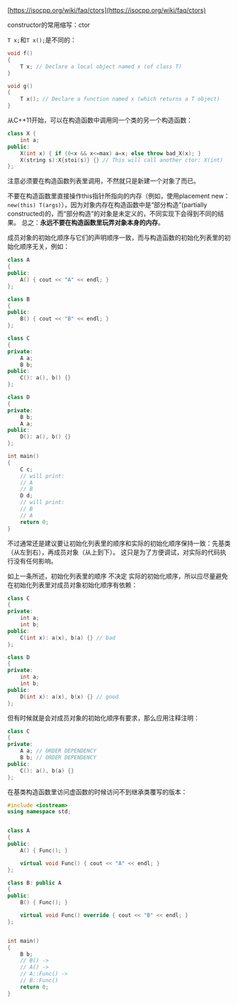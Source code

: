 [https://isocpp.org/wiki/faq/ctors](https://isocpp.org/wiki/faq/ctors)

constructor的常用缩写：ctor

`T x;`和`T x();`是不同的：
``` c++
void f()
{
    T x; // Declare a local object named x (of class T)
}

void g()
{
    T x(); // Declare a function named x (which returns a T object)
}
```

从C++11开始，可以在构造函数中调用同一个类的另一个构造函数：
``` c++
class X {
    int a;
public:
    X(int x) { if (0<x && x<=max) a=x; else throw bad_X(x); }
    X(string s):X{stoi(s)} {} // This will call another ctor: X(int)
};
```
注意必须要在构造函数列表里调用，不然就只是新建一个对象了而已。

不要在构造函数里直接操作this指针所指向的内存（例如，使用placement new：`new(this) T(args)`），因为对象内存在构造函数中是“部分构造”(partially constructed)的，而“部分构造”的对象是未定义的，不同实现下会得到不同的结果。
总之：**永远不要在构造函数里玩弄对象本身的内存**。

成员对象的初始化顺序与它们的声明顺序一致，而与构造函数的初始化列表里的初始化顺序无关，例如：
``` c++
class A
{
public:
    A() { cout << "A" << endl; }
};

class B
{
public:
    B() { cout << "B" << endl; }
};

class C
{
private:
    A a;
    B b;
public:
    C(): a(), b() {}
};

class D
{
private:
    B b;
    A a;
public:
    D(): a(), b() {}
};

int main()
{
    C c;
    // will print:
    // A
    // B
    D d;
    // will print:
    // B
    // A
    return 0;
}
```
不过通常还是建议要让初始化列表里的顺序和实际的初始化顺序保持一致：先基类（从左到右），再成员对象（从上到下）。
这只是为了方便调试，对实际的代码执行没有任何影响。

如上一条所述，初始化列表里的顺序 不决定 实际的初始化顺序，所以应尽量避免在初始化列表里对成员对象初始化顺序有依赖：
```c++
class C
{
private:
    int a;
    int b;
public:
    C(int x): a(x), b(a) {} // bad
};

class D
{
private:
    int a;
    int b;
public:
    D(int x): a(x), b(x) {} // good
};
```

但有时候就是会对成员对象的初始化顺序有要求，那么应用注释注明：
``` c++
class C
{
private:
    A a; // ORDER DEPENDENCY
    B b; // ORDER DEPENDENCY
public:
    C(): a(), b(a) {}
};
```

在基类构造函数里访问虚函数的时候访问不到继承类覆写的版本：
``` c++
#include <iostream>
using namespace std;


class A
{
public:
    A() { Func(); }

    virtual void Func() { cout << "A" << endl; }
};

class B: public A
{
public:
    B() { Func(); }

    virtual void Func() override { cout << "B" << endl; }
};


int main()
{
    B b;
    // B() ->
    // A() ->
    // A::Func() ->
    // B::Func()
    return 0;
}
```

